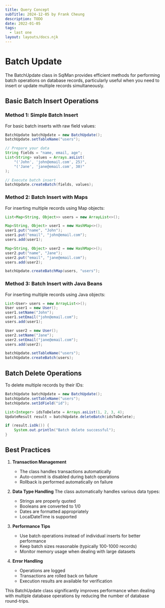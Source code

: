 ```yaml
---
title: Query Concept
subTitle: 2024-12-05 by Frank Cheung
description: TODO
date: 2022-01-05
tags:
  - last one
layout: layouts/docs.njk
---
```


# Batch Update 

The BatchUpdate class in SqlMan provides efficient methods for performing batch operations on database records, particularly useful when you need to insert or update multiple records simultaneously.

## Basic Batch Insert Operations

### Method 1: Simple Batch Insert
For basic batch inserts with raw field values:

```java
BatchUpdate batchUpdate = new BatchUpdate();
batchUpdate.setTableName("users");

// Prepare your data
String fields = "name, email, age";
List<String> values = Arrays.asList(
    "('John', 'john@email.com', 25)",
    "('Jane', 'jane@email.com', 30)"
);

// Execute batch insert
batchUpdate.createBatch(fields, values);
```

### Method 2: Batch Insert with Maps
For inserting multiple records using Map objects:

```java
List<Map<String, Object>> users = new ArrayList<>();

Map<String, Object> user1 = new HashMap<>();
user1.put("name", "John");
user1.put("email", "john@email.com");
users.add(user1);

Map<String, Object> user2 = new HashMap<>();
user2.put("name", "Jane");
user2.put("email", "jane@email.com");
users.add(user2);

batchUpdate.createBatchMap(users, "users");
```

### Method 3: Batch Insert with Java Beans
For inserting multiple records using Java objects:

```java
List<User> users = new ArrayList<>();
User user1 = new User();
user1.setName("John");
user1.setEmail("john@email.com");
users.add(user1);

User user2 = new User();
user2.setName("Jane");
user2.setEmail("jane@email.com");
users.add(user2);

batchUpdate.setTableName("users");
batchUpdate.createBatch(users);
```

## Batch Delete Operations
To delete multiple records by their IDs:

```java
BatchUpdate batchUpdate = new BatchUpdate();
batchUpdate.setTableName("users");
batchUpdate.setIdField("id");

List<Integer> idsToDelete = Arrays.asList(1, 2, 3, 4);
UpdateResult result = batchUpdate.deleteBatch(idsToDelete);

if (result.isOk()) {
    System.out.println("Batch delete successful");
}
```

## Best Practices

1. **Transaction Management**
   - The class handles transactions automatically
   - Auto-commit is disabled during batch operations
   - Rollback is performed automatically on failure

2. **Data Type Handling**
   The class automatically handles various data types:
   - Strings are properly quoted
   - Booleans are converted to 1/0
   - Dates are formatted appropriately
   - LocalDateTime is supported

3. **Performance Tips**
   - Use batch operations instead of individual inserts for better performance
   - Keep batch sizes reasonable (typically 100-1000 records)
   - Monitor memory usage when dealing with large datasets

4. **Error Handling**
   - Operations are logged
   - Transactions are rolled back on failure
   - Execution results are available for verification

This BatchUpdate class significantly improves performance when dealing with multiple database operations by reducing the number of database round-trips.